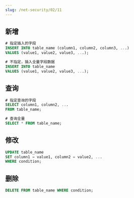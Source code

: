 ```yaml
---
slug: /net-security/02/11
---
```


## 新增

```sql
# 指定插入的字段
INSERT INTO table_name (column1, column2, column3, ...)
VALUES (value1, value2, value3, ...);

# 不指定，插入全量字段数据
INSERT INTO table_name
VALUES (value1, value2, value3, ...);
```

## 查询

```sql
# 指定查询的字段
SELECT column1, column2, ...
FROM table_name;

# 查询全量
SELECT * FROM table_name;
```

## 修改

```sql
UPDATE table_name
SET column1 = value1, column2 = value2, ...
WHERE condition;
```

## 删除

```sql
DELETE FROM table_name WHERE condition;
```



